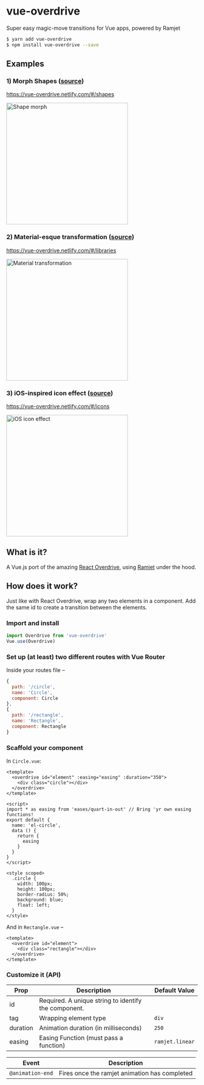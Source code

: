 # vue-overdrive
Super easy magic-move transitions for Vue apps, powered by Ramjet

```bash
$ yarn add vue-overdrive
$ npm install vue-overdrive --save
```

## Examples
### 1) Morph Shapes ([source](examples/src/router/index.js#L22-L38))
https://vue-overdrive.netlify.com/#/shapes

<img src="https://imgur.com/YRwM2T8.gif" alt="Shape morph" width="320"/>

### 2) Material-esque transformation ([source](examples/src/router/index.js#L41-L53))
https://vue-overdrive.netlify.com/#/libraries

<img src="https://imgur.com/B6BYxRv.gif" alt="Material transformation" width="320"/>

### 3) iOS-inspired icon effect ([source](examples/src/router/index.js#L54-L65))
https://vue-overdrive.netlify.com/#/icons

<img src="https://imgur.com/vrb7QQ2.gif" alt="iOS icon effect" width="320"/>


## What is it?
A Vue.js port of the amazing [React Overdrive](https://github.com/berzniz/react-overdrive), using [Ramjet](https://github.com/Rich-Harris/ramjet) under the hood.

## How does it work?
Just like with React Overdrive, wrap any two elements in a <overdrive id=""></overdrive> component. Add the same id to create a transition between the elements.

### Import and install

```js
import Overdrive from 'vue-overdrive'
Vue.use(Overdrive)
```

### Set up (at least) two different routes with Vue Router

Inside your routes file –
```js
{
  path: '/circle',
  name: 'Circle',
  component: Circle
},
{
  path: '/rectangle',
  name: 'Rectangle',
  component: Rectangle 
}
```

### Scaffold your component

In `Circle.vue`:
```vue
<template>
  <overdrive id="element" :easing="easing" :duration="350">
    <div class="circle"></div>
  </overdrive>
</template>

<script>
import * as easing from 'eases/quart-in-out' // Bring 'yr own easing functions!
export default {
  name: 'el-circle',
  data () {
    return {
      easing
    }
  }
}
</script>

<style scoped>
  .circle {
    width: 100px;
    height: 100px;
    border-radius: 50%;
    background: blue;
    float: left;
  }
</style>

```

And in `Rectangle.vue` –

```vue
<template>
  <overdrive id="element">
    <div class="rectangle"></div>
  </overdrive>
</template>
```

### Customize it (API)


| Prop     	| Description                                          	| Default Value   	|
|----------	|------------------------------------------------------	|-----------------	|
| id       	| Required. A unique string to identify the component. 	|                 	|
| tag      	| Wrapping element type                                	| `div`           	|
| duration 	| Animation duration (in milliseconds)                 	| `250`           	|
| easing   	| Easing Function (must pass a function)               	| `ramjet.linear` 	|

| Event            	| Description                                   	|
|------------------	|-----------------------------------------------	|
| `@animation-end` 	| Fires once the ramjet animation has completed 	|
